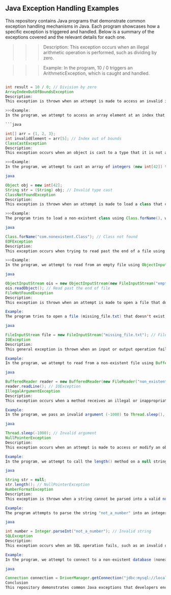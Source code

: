 ## Java Exception Handling Examples ##
This repository contains Java programs that demonstrate common exception handling mechanisms in Java. Each program showcases how a specific exception is triggered and handled. Below is a summary of the exceptions covered and the relevant details for each one.

>>>Description:
This exception occurs when an illegal arithmetic operation is performed, such as dividing by zero.

>>>Example:
In the program, 10 / 0 triggers an ArithmeticException, which is caught and handled.

```java

int result = 10 / 0; // Division by zero
ArrayIndexOutOfBoundsException
Description:
This exception is thrown when an attempt is made to access an invalid index in an array.

>>>Example:
In the program, we attempt to access an array element at an index that is out of bounds (arr[5] in a 3-element array).

```java

int[] arr = {1, 2, 3};
int invalidElement = arr[5]; // Index out of bounds
ClassCastException
Description:
This exception occurs when an object is cast to a type that it is not an instance of.

>>>Example:
In the program, we attempt to cast an array of integers (new int[42]) to a String, which results in a ClassCastException.

java

Object obj = new int[42];
String str = (String) obj; // Invalid type cast
ClassNotFoundException
Description:
This exception is thrown when an attempt is made to load a class that cannot be found.

>>>Example:
The program tries to load a non-existent class using Class.forName(), which causes a ClassNotFoundException.

java

Class.forName("com.nonexistent.Class"); // Class not found
EOFException
Description:
This exception occurs when trying to read past the end of a file using an ObjectInputStream.

>>>Example:
In the program, we attempt to read from an empty file using ObjectInputStream.readObject(), which triggers an EOFException.

java

ObjectInputStream ois = new ObjectInputStream(new FileInputStream("empty_file.txt"));
ois.readObject(); // Read past the end of file
FileNotFoundException
Description:
This exception is thrown when an attempt is made to open a file that does not exist.

Example:
The program tries to open a file (missing_file.txt) that doesn't exist, triggering a FileNotFoundException.

java

FileInputStream file = new FileInputStream("missing_file.txt"); // File not found
IOException
Description:
This general exception is thrown when an input or output operation fails or is interrupted.

Example:
In the program, we attempt to read from a non-existent file using BufferedReader.readLine(), causing an IOException.

java

BufferedReader reader = new BufferedReader(new FileReader("non_existent_file.txt"));
reader.readLine(); // IOException
IllegalArgumentException
Description:
This exception occurs when a method receives an illegal or inappropriate argument.

Example:
In the program, we pass an invalid argument (-1000) to Thread.sleep(), which causes an IllegalArgumentException.

java

Thread.sleep(-1000); // Invalid argument
NullPointerException
Description:
This exception occurs when an attempt is made to access or modify an object that is null.

Example:
In the program, we attempt to call the length() method on a null string reference, which causes a NullPointerException.

java

String str = null;
str.length(); // NullPointerException
NumberFormatException
Description:
This exception is thrown when a string cannot be parsed into a valid number (integer, float, etc.).

Example:
The program attempts to parse the string "not_a_number" into an integer, causing a NumberFormatException.

java

int number = Integer.parseInt("not_a_number"); // Invalid string
SQLException
Description:
This exception occurs when an SQL operation fails, such as an invalid query or database connection issue.

Example:
In the program, we attempt to connect to a non-existent database (nonexistentdb), which triggers a SQLException.

java

Connection connection = DriverManager.getConnection("jdbc:mysql://localhost:3306/nonexistentdb", "user", "password");
Conclusion
This repository demonstrates common Java exceptions that developers encounter while working with databases, files, and objects. The examples are intended to help understand how exceptions are triggered and how they can be handled effectively in real-world applications.

